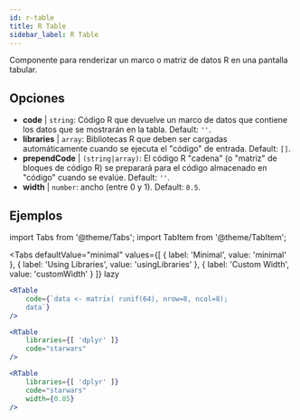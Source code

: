 ```yaml
---
id: r-table
title: R Table
sidebar_label: R Table
---
```


Componente para renderizar un marco o matriz de datos R en una pantalla tabular.

## Opciones

* __code__ | `string`: Código R que devuelve un marco de datos que contiene los datos que se mostrarán en la tabla. Default: `''`.
* __libraries__ | `array`: Bibliotecas R que deben ser cargadas automáticamente cuando se ejecuta el "código" de entrada. Default: `[]`.
* __prependCode__ | `(string|array)`: El código R "cadena" (o "matriz" de bloques de código R) se preparará para el código almacenado en "código" cuando se evalúe. Default: `''`.
* __width__ | `number`: ancho (entre 0 y 1). Default: `0.5`.


## Ejemplos


import Tabs from '@theme/Tabs';
import TabItem from '@theme/TabItem';

<Tabs
    defaultValue="minimal"
    values={[
        { label: 'Minimal', value: 'minimal' },
        { label: 'Using Libraries', value: 'usingLibraries' },
        { label: 'Custom Width', value: 'customWidth' }
    ]}
    lazy
>

<TabItem value="minimal" >

```jsx live
<RTable
    code={`data <- matrix( runif(64), nrow=8, ncol=8); 
    data`}
/>
```

</TabItem>

<TabItem value="usingLibraries" >

```jsx live
<RTable 
    libraries={[ 'dplyr' ]}
    code="starwars"
/>
```

</TabItem>

<TabItem value="customWidth" >

```jsx live
<RTable 
    libraries={[ 'dplyr' ]}
    code="starwars"
    width={0.85}
/>
```

</TabItem>

</Tabs>
